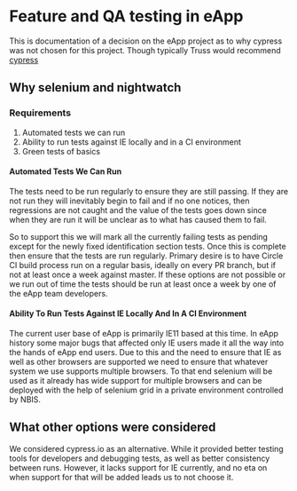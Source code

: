 # Feature and QA testing in eApp

This is documentation of a decision on the eApp project as to why cypress was not chosen for this project. Though typically Truss would recommend [cypress](cypress.md)

## Why selenium and nightwatch
### Requirements

1. Automated tests we can run
1. Ability to run tests against IE locally and in a CI environment
1. Green tests of basics

#### Automated Tests We Can Run

The tests need to be run regularly to ensure they are still passing. If they are not run they will inevitably begin to fail and if no one notices, then regressions are not caught and the value of the tests goes down since when they are run it will be unclear as to what has caused them to fail.

So to support this we will mark all the currently failing tests as pending except for the newly fixed identification section tests. Once this is complete then ensure that the tests are run regularly. Primary desire is to have Circle CI build process run on a regular basis, ideally on every PR branch, but if not at least once a week against master. If these options are not possible or we run out of time the tests should be run at least once a week by one of the eApp team developers.

#### Ability To Run Tests Against IE Locally And In A CI Environment

The current user base of eApp is primarily IE11 based at this time. In eApp history some major bugs that affected only IE users made it all the way into the hands of eApp end users. Due to this and the need to ensure that IE as well as other browsers are supported we need to ensure that whatever system we use supports multiple browsers. To that end selenium will be used as it already has wide support for multiple browsers and can be deployed with the help of selenium grid in a private environment controlled by NBIS.

## What other options were considered

We considered cypress.io as an alternative. While it provided better testing tools for developers and debugging tests, as well as better consistency between runs. However, it lacks support for IE currently, and no eta on when support for that will be added leads us to not choose it.

